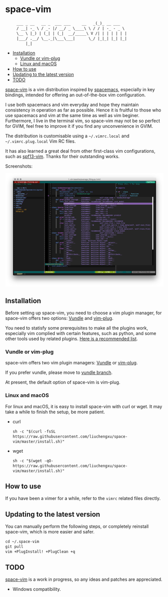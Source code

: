 space-vim
==============================

         ___ _ __   __ _  ___ ___     __   _(_)_ __ ___
         / __| -_ \ / _- |/ __/ _ \____\ \ / / | -_ - _ \ 
         \__ \ |_) | (_| | (_|  __/_____\ V /| | | | | | |
         |___/ .__/ \__._|\___\___|      \_/ |_|_| |_| |_|
             |_|


<!-- vim-markdown-toc GFM -->
* [Installation](#installation)
    * [Vundle or vim-plug](#vundle-or-vim-plug)
    * [Linux and macOS](#linux-and-macos)
* [How to use](#how-to-use)
* [Updating to the latest version](#updating-to-the-latest-version)
* [TODO](#todo)

<!-- vim-markdown-toc -->

[space-vim](https://github.com/liuchengxu/space-vim) is a vim distribution inspired by [spacemacs](https://github.com/syl20bnr/spacemacs), especially in key bindings, intended for offering an out-of-the-box vim configuration.

I use both spacemacs and vim everyday and hope they maintain consistency in operation as far as possible.
Hence it is fruitful to those who use spacemacs and vim at the same time as well as vim beginer. 
Furthermore, I live in the terminal vim, so space-vim may not be so perfect for GVIM, feel free to improve it if you find any unconvenience in GVIM.

The distribution is customisable using a `~/.vimrc.local` and `~/.vimrc.plug.local` Vim RC files.

It has also learned a great deal from other first-class vim configurations, such as [spf13-vim](https://github.com/spf13/spf13-vim).
Thanks for their outstanding works.

Screenshots:

![screenshot](img/screenshot.png)

## Installation

Before setting up space-vim, you need to choose a vim plugin manager, for space-vim offers two options: [Vundle](https://github.com/VundleVim/Vundle.vim) and [vim-plug](https://github.com/junegunn/vim-plug).

You need to statisfy some prerequisites to make all the plugins work, especially vim complied with certain features, such as python, and some other tools used by related plugins. [Here is a recommended list](tutorial_cn.md#prerequisites).

### Vundle or vim-plug

space-vim offers two vim plugin managers: [Vundle](https://github.com/VundleVim/Vundle.vim) or [vim-plug](https://github.com/junegunn/vim-plug).

If you prefer vundle, please move to [vundle branch](https://github.com/liuchengxu/space-vim/tree/vundle).

At present, the default option of space-vim is vim-plug.

### Linux and macOS

For linux and macOS, it is easy to install space-vim with curl or wget. It may take a while to finish the setup, be more patient.

- curl

  ```
  sh -c "$(curl -fsSL https://raw.githubusercontent.com/liuchengxu/space-vim/master/install.sh)"
  ```

- wget

  ```
  sh -c "$(wget -qO- https://raw.githubusercontent.com/liuchengxu/space-vim/master/install.sh)"
  ```

## How to use

If you have been a vimer for a while, refer to the `vimrc` related files directly.

## Updating to the latest version

You can manually perform the following steps, or completely reinstall space-vim, which is more easier and safer.

```
cd ~/.space-vim
git pull
vim +PlugInstall! +PlugClean +q
```

## TODO

[space-vim](https://github.com/liuchengxu/space-vim) is a work in progress, so any ideas and patches are appreciated.

- Windows compatibility.
